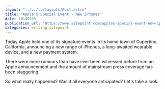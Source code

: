```yaml
---
layout: "../../../layouts/Post.astro"
title: "Apple's Special Event - New iPhones"
date: 20140909
publication_url: 'https://www.sitepoint.com/apples-special-event-new-iphones/'
categories: writing sitepoint
---
```


Today Apple held one of its signature events in its home town of Cupertino, California, announcing a new range of iPhones, a long-awaited wearable device, and a new payment system.

There were more rumours than have ever been witnessed before from an Apple announcement and the amount of mainstream press coverage has been staggering.

So what really happened? Was it all everyone anticipated? Let's take a look.
